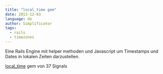 ```yaml
---
title: "local_time gem"
date: 2013-12-03
language: de
author: Simplificator
tags:
  - rails
  - timezones
---
```


Eine Rails Engine mit helper methoden und Javascript um Timestamps und Dates in lokalen Zeiten darzustellen.

[local\_time](https://github.com/37signals/local_time?files=1) gem von 37 Signals
